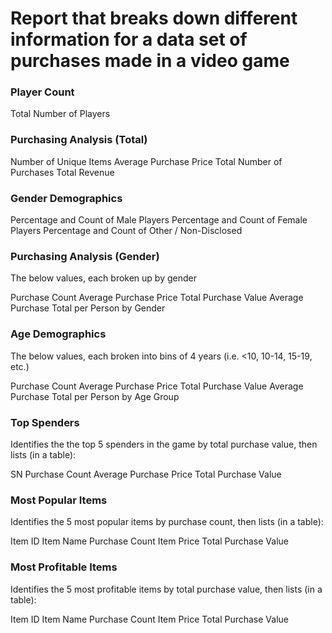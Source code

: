 # Report that breaks down different information for a data set of purchases made in a video game

### Player Count

Total Number of Players


### Purchasing Analysis (Total)

Number of Unique Items
Average Purchase Price
Total Number of Purchases
Total Revenue


### Gender Demographics

Percentage and Count of Male Players
Percentage and Count of Female Players
Percentage and Count of Other / Non-Disclosed


### Purchasing Analysis (Gender)

The below values, each broken up by gender

Purchase Count
Average Purchase Price
Total Purchase Value
Average Purchase Total per Person by Gender


### Age Demographics

The below values, each broken into bins of 4 years (i.e. <10, 10-14, 15-19, etc.)

Purchase Count
Average Purchase Price
Total Purchase Value
Average Purchase Total per Person by Age Group

### Top Spenders

Identifies the the top 5 spenders in the game by total purchase value, then lists (in a table):

SN
Purchase Count
Average Purchase Price
Total Purchase Value


### Most Popular Items

Identifies the 5 most popular items by purchase count, then lists (in a table):

Item ID
Item Name
Purchase Count
Item Price
Total Purchase Value


### Most Profitable Items

Identifies the 5 most profitable items by total purchase value, then lists (in a table):

Item ID
Item Name
Purchase Count
Item Price
Total Purchase Value
